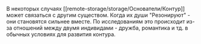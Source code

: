 В некоторых случаях [[remote-storage/storage/Основатели/Контур]] может связаться с другим существом. 
Когда их души "Резонируют" - они становятся сильнее вместе.
По исследованиям это происходит из-за отношений между двумя индивидами - дружба, романтика и тд. в обычных условиях для развития контура.
